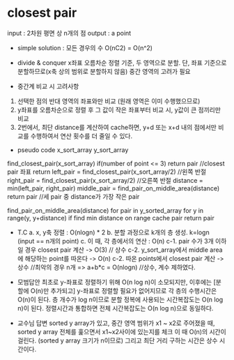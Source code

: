 # closest pair
input : 2차원 평면 상 n개의 점
output : a point

- simple solution : 모든 경우의 수
O(nC2) = O(n^2)

- divide & conquer
x좌표 오름차순 정렬 기준, 두 영역으로 분할.
단, 좌표 기준으로 분할하므로(x축 상의 범위로 분할하지 않음) 중간 영역의 고려가 필요

- 중간계 비교 시 고려사항
1. 선택한 점의 반대 영역의 좌표와만 비교 (원래 영역은 이미 수행했으므로)
2. y좌표를 오름차순으로 정렬 후 그 값이 작은 좌표부터 비교 시, y값이 큰 점끼리만 비교
3. 2번에서, 최단 distance를 계산하여 cache하면, y+d 또는 x+d 내의 점에서만 비교를 수행하여서 연산 횟수를 더 줄일 수 있다.

- pseudo code
x_sort_array
y_sort_array

find_closest_pair(x_sort_array)
    if(number of point <= 3) 
        return pair     //closest pair 좌표 return
    left_pair = find_closest_pair(x_sort_array/2)     //왼쪽 반절
    right_pair = find_closest_pair(x_sort_array/2)    //오른쪽 반절
    distance = min(left_pair, right_pair)
    middle_pair = find_pair_on_middle_area(distance)
    return pair     //세 pair 중 distance가 가장 작은 pair

find_pair_on_middle_area(distance)
for pair in y_sorted_array
    for y in range(y, y+distance)
        if find min distance on range
            cache pair
return pair

- T.C
a. x, y축 정렬 : O(nlogn) * 2
b. 분할 과정으로 k개의 층 생성. k=logn  (input == n개의 point)
c. 이 때, 각 층에서의 연산 : O(n)
    c-1. pair 수가 3개 이하일 경우 closest pair 계산 -> O(3)    // 상수
    c-2. y_sort_array에서 middle area에 해당하는 point를 따온다 -> O(n)
    c-2. 따온 points에서 closest pair 계산 -> 상수         //최악의 경우 n개
=> a+b*c = O(nlogn)     //상수, 계수 제하였다.

- 모범답안
최초로 y-좌표로 정렬하기 위해 O(n log n)이 소모되지만,
이후에는 [분할에 O(n)만 추가되고] y-좌표로 정렬할 필요가 없어지므로 각 층의 수행시간은 O(n)이 된다. 
층 개수가 log n이므로 분할 정복에 사용되는 시간복잡도는 O(n log n)이 된다. 
정렬시간과 통합하면 전체 시간복잡도는 O(n log n)으로 동일하다.

- 교수님 답변
sorted y array가 있고, 중간 영역 범위가 x1 ~ x2로 주어졌을 때,
sorted y array 전체를 훑으면서 x1~x2사이에 있는지를 체크
이 때 O(n)의 시간이 걸린다. (sorted y array 크기가 n이므로)
그리고 최단 거리 구하는 시간은 상수 시간이다.